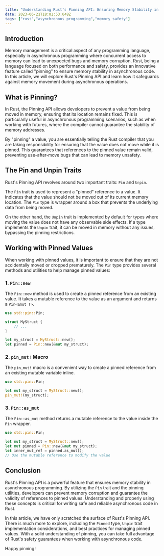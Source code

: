 ```yaml
---
title: "Understanding Rust's Pinning API: Ensuring Memory Stability in Asynchronous Programming"
date: 2023-06-21T18:01:53.048Z
tags: ["rust","asynchronous programming","memory safety"]
---
```




## Introduction

Memory management is a critical aspect of any programming language, especially in asynchronous programming where concurrent access to memory can lead to unexpected bugs and memory corruption. Rust, being a language focused on both performance and safety, provides an innovative feature called "pinning" to ensure memory stability in asynchronous code. In this article, we will explore Rust's Pinning API and learn how it safeguards against memory movement during asynchronous operations.

## What is Pinning?

In Rust, the Pinning API allows developers to prevent a value from being moved in memory, ensuring that its location remains fixed. This is particularly useful in asynchronous programming scenarios, such as when working with futures, where the compiler cannot guarantee the stability of memory addresses.

By "pinning" a value, you are essentially telling the Rust compiler that you are taking responsibility for ensuring that the value does not move while it is pinned. This guarantees that references to the pinned value remain valid, preventing use-after-move bugs that can lead to memory unsafety.

## The Pin and Unpin Traits

Rust's Pinning API revolves around two important traits: `Pin` and `Unpin`. 

The `Pin` trait is used to represent a "pinned" reference to a value. It indicates that the value should not be moved out of its current memory location. The `Pin` type is wrapper around a box that prevents the underlying data from being moved. 

On the other hand, the `Unpin` trait is implemented by default for types where moving the value does not have any observable side effects. If a type implements the `Unpin` trait, it can be moved in memory without any issues, bypassing the pinning restrictions.

## Working with Pinned Values

When working with pinned values, it is important to ensure that they are not accidentally moved or dropped prematurely. The `Pin` type provides several methods and utilities to help manage pinned values:

### 1. `Pin::new`

The `Pin::new` method is used to create a pinned reference from an existing value. It takes a mutable reference to the value as an argument and returns a `Pin<&mut T>`.

```rust
use std::pin::Pin;

struct MyStruct {
    // ...
}

let my_struct = MyStruct::new();
let pinned = Pin::new(&mut my_struct);
```

### 2. `pin_mut!` Macro

The `pin_mut!` macro is a convenient way to create a pinned reference from an existing mutable variable inline.

```rust
use std::pin::Pin;

let mut my_struct = MyStruct::new();
pin_mut!(my_struct);
```

### 3. `Pin::as_mut`

The `Pin::as_mut` method returns a mutable reference to the value inside the `Pin` wrapper.

```rust
use std::pin::Pin;

let mut my_struct = MyStruct::new();
let mut pinned = Pin::new(&mut my_struct);
let inner_mut_ref = pinned.as_mut();
// Use the mutable reference to modify the value
```

## Conclusion

Rust's Pinning API is a powerful feature that ensures memory stability in asynchronous programming. By utilizing the `Pin` trait and the pinning utilities, developers can prevent memory corruption and guarantee the validity of references to pinned values. Understanding and properly using these concepts is critical for writing safe and reliable asynchronous code in Rust.

In this article, we have only scratched the surface of Rust's Pinning API. There is much more to explore, including the `Pinned` type, `Unpin` trait implementation considerations, and best practices for managing pinned values. With a solid understanding of pinning, you can take full advantage of Rust's safety guarantees when working with asynchronous code.

Happy pinning!